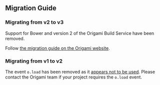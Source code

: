 ## Migration Guide

### Migrating from v2 to v3

Support for Bower and version 2 of the Origami Build Service have been removed.

Follow [the migration guide on the Origami website](https://origami.ft.com/documentation/tutorials/bower-to-npm/).

### Migrating from v1 to v2

The event `o.load` has been removed as it [appears not to be used](https://github.com/Financial-Times/o-autoinit/issues/14). Please contact the Origami team if your project requires the `o.load` event.
